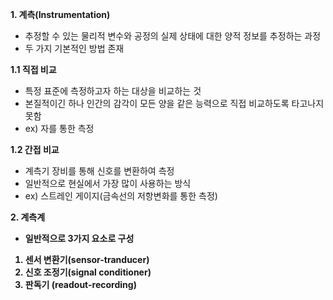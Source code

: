 <B>1. 계측(Instrumentation)</B>
- 추정할 수 있는 물리적 변수와 공정의 실제 상태에 대한 양적 정보를 추정하는 과정
- 두 가지 기본적인 방법 존재

<T><b>1.1 직접 비교</b></T>
 - 특정 표준에 측정하고자 하는 대상을 비교하는 것
 - 본질적이긴 하나 인간의 감각이 모든 양을 같은 능력으로 직접 비교하도록 타고나지 못함
 - ex) 자를 통한 측정

 <b>1.2 간접 비교</b>
 - 계측기 장비를 통해 신호를 변환하여 측정
 - 일반적으로 현실에서 가장 많이 사용하는 방식
 - ex) 스트레인 게이지(금속선의 저항변화를 통한 측정)


<b>2. 계측계
 - 일반적으로 3가지 요소로 구성

 1) 센서 변환기(sensor-tranducer)
 2) 신호 조정기(signal conditioner)
 3) 판독기 (readout-recording)
